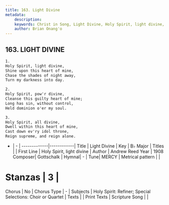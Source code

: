 ```yaml
---
title: 163. Light Divine
metadata:
    description: 
    keywords: Christ in Song, Light Divine, Holy Spirit, light divine, 
    author: Brian Onang'o
---
```



## 163. LIGHT DIVINE

```txt
1.
Holy Spirit, light divine,
Shine upon this heart of mine,
Chase the shades of night away,
Turn my darkness into day.

2.
Holy Spirit, pow'r divine,
Cleanse this guilty heart of mine;
Long has sin, without control,
Held dominion o'er my soul.

3.
Holy Spirit, all divine,
Dwell within this heart of mine,
Cast down ev'ry idol throne,
Reign supreme, and reign alone.
```

- |   -  |
-------------|------------|
Title | Light Divine |
Key | B♭ Major |
Titles |  |
First Line | Holy Spirit, light divine |
Author | Andrew Reed
Year | 1908
Composer| Gottschalk |
Hymnal|  - |
Tune| MERCY |
Metrical pattern | |
# Stanzas | 3 |
Chorus | No |
Chorus Type | - |
Subjects | Holy Spirit: Refiner; Special Selections: Choir or Quartet |
Texts |  |
Print Texts | 
Scripture Song |  |
  
